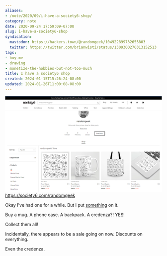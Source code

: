 ```yaml
---
aliases:
- /note/2020/09/i-have-a-society6-shop/
category: note
date: 2020-09-24 17:59:09-07:00
slug: i-have-a-society6-shop
syndication:
  mastodon: https://hackers.town/@randomgeek/104922899732655803
  twitter: https://twitter.com/brianwisti/status/1309300270313152513
tags:
- buy-me
- drawing
- monetize-the-hobbies-but-not-too-much
title: I have a society6 shop
created: 2024-01-15T15:26:24-08:00
updated: 2024-01-26T11:00:08-08:00
---
```


![attachments/img/2020/cover-2020-09-24.png](../../../attachments/img/2020/cover-2020-09-24.png)
https://society6.com/randomgeek

Okay I've had one for a while. But I put [something](https://society6.com/randomgeek) on it.

Buy a mug. A phone case. A backpack. A credenza?! YES!

Collect them all!

Incidentally, there appears to be a sale going on now. Discounts on everything.

Even the credenza.

